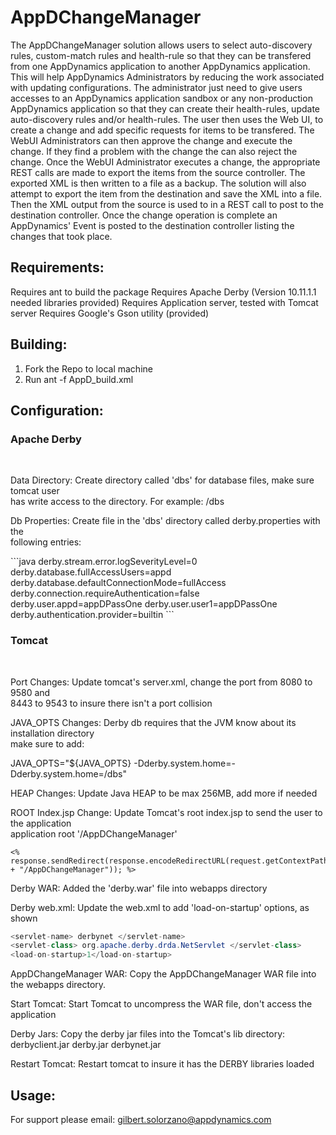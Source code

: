 AppDChangeManager
===========

The AppDChangeManager solution allows users to select auto-discovery rules, custom-match
rules and health-rule so that they can be transfered from one AppDynamics application to
another AppDynamics application. This will help AppDynamics Administrators by reducing
the work associated with updating configurations. The administrator just need to give
users accesses to an AppDynamics application sandbox or any non-production AppDynamics
application so that they can create their health-rules, update auto-discovery rules and/or
health-rules. The user then uses the Web UI, to create a change and add specific requests
for items to be transfered. The WebUI Administrators can then approve the change and 
execute the change. If they find a problem with the change the can also reject the change.
Once the WebUI Administrator executes a change, the appropriate REST calls are made to
export the items from the source controller. The exported XML is then written to a file
as a backup. The solution will also attempt to export the item from the destination and 
save the XML into a file. Then the XML output from the source is used to in a REST call
to post to the destination controller. Once the change operation is complete an AppDynamics'
Event is posted to the destination controller listing the changes that took place.

Requirements:
------------
Requires ant to build the package
Requires Apache Derby (Version 10.11.1.1 needed libraries provided)
Requires Application server, tested with Tomcat server
Requires Google's Gson utility (provided)

Building:
--------
1. Fork the Repo to local machine
2. Run ant -f AppD_build.xml

Configuration:
-------------
<h3>Apache Derby</h3><br>
    <p>Data Directory: Create directory called 'dbs' for database files, make sure tomcat user <br>
	has write access to the directory. For example: <CATALINE_HOME>/dbs</p>
    <p>Db Properties: Create file in the 'dbs' directory called derby.properties with the <br>
	following entries:</p>
```java
derby.stream.error.logSeverityLevel=0
derby.database.fullAccessUsers=appd
derby.database.defaultConnectionMode=fullAccess
derby.connection.requireAuthentication=false
derby.user.appd=appDPassOne
derby.user.user1=appDPassOne
derby.authentication.provider=builtin
```
<h3>Tomcat</h3><br>
<p>Port Changes: Update tomcat's server.xml, change the port from 8080 to 9580 and <br>
	8443 to 9543 to insure there isn't a port collision</p>
<p>JAVA_OPTS Changes: Derby db requires that the JVM know about its installation directory<br>
	make sure to add:<br></p>
<p>JAVA_OPTS="${JAVA_OPTS} -Dderby.system.home=-Dderby.system.home=<CATALINA_HOME>/dbs"</p>
<p>HEAP Changes: Update Java HEAP to be max 256MB, add more if needed</p>
<p>ROOT Index.jsp Change: Update Tomcat's root index.jsp to send the user to the application <br>
	application root '/AppDChangeManager'</p>


```
<% response.sendRedirect(response.encodeRedirectURL(request.getContextPath() + "/AppDChangeManager")); %>
```

<p>Derby WAR: Added the 'derby.war' file into webapps directory<br></p>
<p>Derby web.xml: Update the web.xml to add 'load-on-startup' options, as shown<br></p>

```java
<servlet-name> derbynet </servlet-name>
<servlet-class> org.apache.derby.drda.NetServlet </servlet-class>
<load-on-startup>1</load-on-startup>
```

<p>AppDChangeManager WAR: Copy the AppDChangeManager WAR file into the webapps directory.<br></p>
<p>Start Tomcat: Start Tomcat to uncompress the WAR file, don't access the application<br></p>
<p>Derby Jars: Copy the derby jar files into the Tomcat's lib directory: <br>
	derbyclient.jar  derby.jar  derbynet.jar <br></p>
<p>Restart Tomcat: Restart tomcat to insure it has the DERBY libraries loaded<br></p>
  



Usage:
-----



For support please email: gilbert.solorzano@appdynamics.com
